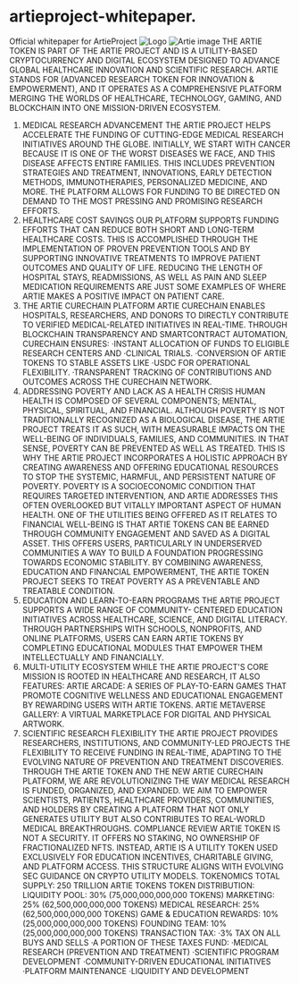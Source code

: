 # artieproject-whitepaper.
Official whitepaper for ArtieProject
![Logo](./logo.png)
![Artie image](https://github.com/user-attachments/assets/d6a80b14-fed0-4e2c-913a-8bf4b3c5dd85)
THE ARTIE TOKEN IS PART OF THE ARTIE PROJECT AND IS A UTILITY-BASED
 CRYPTOCURRENCY AND DIGITAL ECOSYSTEM DESIGNED TO ADVANCE GLOBAL
 HEALTHCARE INNOVATION AND SCIENTIFIC RESEARCH. ARTIE STANDS FOR (ADVANCED
 RESEARCH TOKEN FOR INNOVATION & EMPOWERMENT), AND IT OPERATES AS A
 COMPREHENSIVE PLATFORM MERGING THE WORLDS OF HEALTHCARE, TECHNOLOGY,
 GAMING, AND BLOCKCHAIN INTO ONE MISSION-DRIVEN ECOSYSTEM.
 1. MEDICAL RESEARCH ADVANCEMENT
 THE ARTIE PROJECT HELPS ACCELERATE THE FUNDING OF CUTTING-EDGE MEDICAL
 RESEARCH INITIATIVES AROUND THE GLOBE. INITIALLY, WE START WITH CANCER
 BECAUSE IT IS ONE OF THE WORST DISEASES WE FACE, AND THIS DISEASE AFFECTS
 ENTIRE FAMILIES. THIS INCLUDES PREVENTION STRATEGIES AND TREATMENT,
 INNOVATIONS, EARLY DETECTION METHODS, IMMUNOTHERAPIES, PERSONALIZED
 MEDICINE, AND MORE. THE PLATFORM ALLOWS FOR FUNDING TO BE DIRECTED ON
DEMAND TO THE MOST PRESSING AND PROMISING RESEARCH EFFORTS.
 2. HEALTHCARE COST SAVINGS 
OUR PLATFORM SUPPORTS FUNDING EFFORTS THAT CAN REDUCE BOTH SHORT AND
 LONG-TERM HEALTHCARE COSTS. THIS IS ACCOMPLISHED THROUGH THE
 IMPLEMENTATION OF PROVEN PREVENTION TOOLS AND BY SUPPORTING INNOVATIVE
 TREATMENTS TO IMPROVE PATIENT OUTCOMES AND QUALITY OF LIFE. REDUCING THE
 LENGTH OF HOSPITAL STAYS, READMISSIONS, AS WELL AS PAIN AND SLEEP MEDICATION
 REQUIREMENTS ARE JUST SOME EXAMPLES OF WHERE ARTIE MAKES A POSITIVE IMPACT
 ON PATIENT CARE.
 3. THE ARTIE CURECHAIN PLATFORM
 ARTIE CURECHAIN ENABLES HOSPITALS, RESEARCHERS, AND DONORS TO DIRECTLY
 CONTRIBUTE TO VERIFIED MEDICAL-RELATED INITIATIVES IN REAL-TIME. THROUGH
 BLOCKCHAIN TRANSPARENCY AND SMARTCONTRACT AUTOMATION, CURECHAIN
 ENSURES: 
·INSTANT ALLOCATION OF FUNDS TO ELIGIBLE RESEARCH CENTERS AND
 ·CLINICAL TRIALS. 
·CONVERSION OF ARTIE TOKENS TO STABLE ASSETS LIKE
 ·USDC FOR OPERATIONAL FLEXIBILITY. 
·TRANSPARENT TRACKING OF CONTRIBUTIONS AND OUTCOMES ACROSS THE
 CURECHAIN NETWORK.
4. ADDRESSING POVERTY AND LACK AS A HEALTH CRISIS
 HUMAN HEALTH IS COMPOSED OF SEVERAL COMPONENTS; MENTAL, PHYSICAL,
 SPIRITUAL, AND FINANCIAL. ALTHOUGH POVERTY IS NOT TRADITIONALLY RECOGNIZED AS
 A BIOLOGICAL DISEASE, THE ARTIE PROJECT TREATS IT AS SUCH, WITH MEASURABLE
 IMPACTS ON THE WELL-BEING OF INDIVIDUALS, FAMILIES, AND COMMUNITIES. IN THAT
 SENSE, POVERTY CAN BE PREVENTED AS WELL AS TREATED. THIS IS WHY THE ARTIE
 PROJECT INCORPORATES A HOLISTIC APPROACH BY CREATING AWARENESS AND
 OFFERING EDUCATIONAL RESOURCES TO STOP THE SYSTEMIC, HARMFUL, AND
 PERSISTENT NATURE OF POVERTY. POVERTY IS A SOCIOECONOMIC CONDITION THAT
 REQUIRES TARGETED INTERVENTION, AND ARTIE ADDRESSES THIS OFTEN OVERLOOKED
 BUT VITALLY IMPORTANT ASPECT OF HUMAN HEALTH. ONE OF THE UTILITIES BEING
 OFFERED AS IT RELATES TO FINANCIAL WELL-BEING IS THAT ARTIE TOKENS CAN BE
 EARNED THROUGH COMMUNITY ENGAGEMENT AND SAVED AS A DIGITAL ASSET. THIS
 OFFERS USERS, PARTICULARLY IN UNDERSERVED COMMUNITIES A WAY TO BUILD A
 FOUNDATION PROGRESSING TOWARDS ECONOMIC STABILITY. BY COMBINING
 AWARENESS, EDUCATION AND FINANCIAL EMPOWERMENT, THE ARTIE TOKEN PROJECT
 SEEKS TO TREAT POVERTY AS A PREVENTABLE AND TREATABLE CONDITION. 
5. EDUCATION AND LEARN-TO-EARN PROGRAMS 
THE ARTIE PROJECT SUPPORTS A WIDE RANGE OF COMMUNITY- CENTERED EDUCATION
 INITIATIVES ACROSS HEALTHCARE, SCIENCE, AND DIGITAL LITERACY. THROUGH
 PARTNERSHIPS WITH SCHOOLS, NONPROFITS, AND ONLINE PLATFORMS, USERS CAN
 EARN ARTIE TOKENS BY COMPLETING EDUCATIONAL MODULES THAT EMPOWER THEM
 INTELLECTUALLY AND FINANCIALLY.
 6. MULTI-UTILITY ECOSYSTEM
 WHILE THE ARTIE PROJECT'S CORE MISSION IS ROOTED IN HEALTHCARE AND RESEARCH,
 IT ALSO FEATURES: ARTIE ARCADE: A SERIES OF PLAY-TO-EARN GAMES THAT PROMOTE
 COGNITIVE WELLNESS AND EDUCATIONAL ENGAGEMENT BY REWARDING USERS WITH
 ARTIE TOKENS. ARTIE METAVERSE GALLERY: A VIRTUAL MARKETPLACE FOR DIGITAL AND
 PHYSICAL ARTWORK.
 7. SCIENTIFIC RESEARCH FLEXIBILITY 
THE ARTIE PROJECT PROVIDES RESEARCHERS, INSTITUTIONS, AND COMMUNITY-LED
 PROJECTS THE FLEXIBILITY TO RECEIVE FUNDING IN REAL-TIME, ADAPTING TO THE
 EVOLVING NATURE OF PREVENTION AND TREATMENT DISCOVERIES. THROUGH THE ARTIE
 TOKEN AND THE NEW ARTIE CURECHAIN PLATFORM, WE ARE REVOLUTIONIZING THE WAY
 MEDICAL RESEARCH IS FUNDED, ORGANIZED, AND EXPANDED. WE AIM TO EMPOWER
 SCIENTISTS, PATIENTS, HEALTHCARE PROVIDERS, COMMUNITIES, AND HOLDERS BY
 CREATING A PLATFORM THAT NOT ONLY GENERATES UTILITY BUT ALSO CONTRIBUTES TO
 REAL-WORLD MEDICAL BREAKTHROUGHS.
 COMPLIANCE REVIEW
 ARTIE TOKEN IS NOT A SECURITY. IT OFFERS NO STAKING, NO OWNERSHIP OF
 FRACTIONALIZED NFTS. INSTEAD, ARTIE IS A UTILITY TOKEN USED EXCLUSIVELY FOR
 EDUCATION INCENTIVES, CHARITABLE GIVING, AND PLATFORM ACCESS. THIS STRUCTURE
 ALIGNS WITH EVOLVING SEC GUIDANCE ON CRYPTO UTILITY MODELS.
TOKENOMICS
 TOTAL SUPPLY: 250 TRILLION ARTIE TOKENS
 TOKEN DISTRIBUTION:
 LIQUIDITY POOL: 30% (75,000,000,000,000 TOKENS)
 MARKETING: 25% (62,500,000,000,000 TOKENS)
 MEDICAL RESEARCH: 25% (62,500,000,000,000 TOKENS)
 GAME & EDUCATION REWARDS: 10% (25,000,000,000,000 TOKENS)
 FOUNDING TEAM: 10% (25,000,000,000,000 TOKENS)
 TRANSACTION TAX:
 ·3% TAX ON ALL BUYS AND SELLS
 ·A PORTION OF THESE TAXES FUND:
 ·MEDICAL RESEARCH (PREVENTION AND TREATMENT)
 ·SCIENTIFIC PROGRAM DEVELOPMENT
 ·COMMUNITY-DRIVEN EDUCATIONAL INITIATIVES
 ·PLATFORM MAINTENANCE
 ·LIQUIDITY AND DEVELOPMENT
